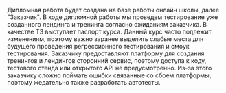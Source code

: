 Дипломная работа будет создана на базе работы онлайн школы, далее "Заказчик".
В ходе дипломной работы мы проведем тестирование уже созданного лендинга и тренинга согласно ожиданиям заказчика. В качестве ТЗ выступает паспорт курса.
Данный курс часто подлежит изменениям, поэтому важно заранее выделить слабые места для будущего проведения регрессионного тестирования и смоук тестирования.
Заказчику предоставляют платформу для создания тренингов и лендингов сторонний сервис, поэтому доступа к коду, тестового стенда или открытого API не предусмотренно.
Из-за этого заказчику сложно поймать ошибки связанные со сбоем платформы, поэтому жедательно также разработать автотесты.

